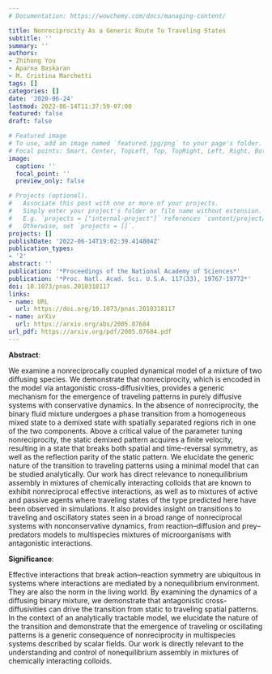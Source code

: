 ```yaml
---
# Documentation: https://wowchemy.com/docs/managing-content/

title: Nonreciprocity As a Generic Route To Traveling States
subtitle: ''
summary: ''
authors:
- Zhihong You
- Aparna Baskaran
- M. Cristina Marchetti
tags: []
categories: []
date: '2020-06-24'
lastmod: 2022-06-14T11:37:59-07:00
featured: false
draft: false

# Featured image
# To use, add an image named `featured.jpg/png` to your page's folder.
# Focal points: Smart, Center, TopLeft, Top, TopRight, Left, Right, BottomLeft, Bottom, BottomRight.
image:
  caption: ''
  focal_point: ''
  preview_only: false

# Projects (optional).
#   Associate this post with one or more of your projects.
#   Simply enter your project's folder or file name without extension.
#   E.g. `projects = ["internal-project"]` references `content/project/deep-learning/index.md`.
#   Otherwise, set `projects = []`.
projects: []
publishDate: '2022-06-14T19:02:39.414804Z'
publication_types:
- '2'
abstract: ''
publication: '*Proceedings of the National Academy of Sciences*'
publication: '*Proc. Natl. Acad. Sci. U.S.A. 117(33), 19767-19772*'
doi: 10.1073/pnas.2010318117
links:
- name: URL
  url: https://doi.org/10.1073/pnas.2010318117
- name: arXiv
  url: https://arxiv.org/abs/2005.07684
url_pdf: https://arxiv.org/pdf/2005.07684.pdf
---
```


**Abstract**:

We examine a nonreciprocally coupled dynamical model of a mixture of two diffusing species. We demonstrate that nonreciprocity, which is encoded in the model via antagonistic cross-diffusivities, provides a generic mechanism for the emergence of traveling patterns in purely diffusive systems with conservative dynamics. In the absence of nonreciprocity, the binary fluid mixture undergoes a phase transition from a homogeneous mixed state to a demixed state with spatially separated regions rich in one of the two components. Above a critical value of the parameter tuning nonreciprocity, the static demixed pattern acquires a finite velocity, resulting in a state that breaks both spatial and time-reversal symmetry, as well as the reflection parity of the static pattern. We elucidate the generic nature of the transition to traveling patterns using a minimal model that can be studied analytically. Our work has direct relevance to nonequilibrium assembly in mixtures of chemically interacting colloids that are known to exhibit nonreciprocal effective interactions, as well as to mixtures of active and passive agents where traveling states of the type predicted here have been observed in simulations. It also provides insight on transitions to traveling and oscillatory states seen in a broad range of nonreciprocal systems with nonconservative dynamics, from reaction–diffusion and prey–predators models to multispecies mixtures of microorganisms with antagonistic interactions.


**Significance**:

Effective interactions that break action–reaction symmetry are ubiquitous in systems where interactions are mediated by a nonequilibrium environment. They are also the norm in the living world. By examining the dynamics of a diffusing binary mixture, we demonstrate that antagonistic cross-diffusivities can drive the transition from static to traveling spatial patterns. In the context of an analytically tractable model, we elucidate the nature of the transition and demonstrate that the emergence of traveling or oscillating patterns is a generic consequence of nonreciprocity in multispecies systems described by scalar fields. Our work is directly relevant to the understanding and control of nonequilibrium assembly in mixtures of chemically interacting colloids.